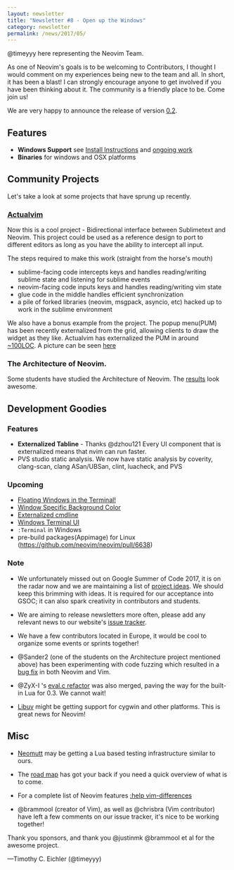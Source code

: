 ```yaml
---
layout: newsletter
title: "Newsletter #8 - Open up the Windows"
category: newsletter
permalink: /news/2017/05/
---
```


@timeyyy here representing the Neovim Team.

As one of Neovim's goals is to be welcoming to Contributors, I thought I would comment on my experiences being new to the team and all. In short, it has been a blast!
I can strongly encourage anyone to get involved if you have been thinking about it. The community is a friendly place to be.  Come join us!

We are very happy to announce the release of version [0.2](https://github.com/neovim/neovim/releases/tag/v0.2.0).


Features
--------

- **Windows Support** see [Install Instructions](https://github.com/neovim/neovim/wiki/Installing-Neovim) and [ongoing work](https://github.com/neovim/neovim/issues/5229)
- **Binaries** for windows and OSX platforms


Community Projects
------------------

Let's take a look at some projects that have sprung up recently.

### [Actualvim](https://github.com/lunixbochs/actualvim)

Now this is a cool project - Bidirectional interface between Sublimetext and Neovim. This project could be used as a reference design to port to different editors as long as you have the ability to intercept all input.

The steps required to make this work (straight from the horse's mouth)

- sublime-facing code intercepts keys and handles reading/writing sublime state and listening for sublime events
- neovim-facing code inputs keys and handles reading/writing vim state
- glue code in the middle handles efficient synchronization
- a pile of forked libraries (neovim, msgpack, asyncio, etc) hacked up to work in the sublime environment

We also have a bonus example from the project. The popup menu(PUM) has been recently externalized from the grid, allowing
clients to draw the widget as they like. Actualvim has externalized the PUM in around [~100LOC](https://github.com/lunixbochs/ActualVim/commit/bd214f980688546926c17ec84418446674f62f27). A picture can be seen [here](https://github.com/lunixbochs/ActualVim/issues/57#issuecomment-286452725)

### The Architecture of Neovim.

Some students have studied the Architecture of Neovim. The [results](https://delftswa.gitbooks.io/desosa-2017/content/neovim/chapter.html) look awesome.

Development Goodies
-------------------
### Features

- **Externalized Tabline** - Thanks @dzhou121
    Every UI component that is externalized means that nvim can run faster.
- PVS studio static analysis. We now have static analysis by coverity, clang-scan, clang ASan/UBSan, clint, luacheck, and PVS

### Upcoming

- [Floating Windows in the Terminal!](https://github.com/neovim/neovim/pull/6619)
- [Window Specific Background Color](https://github.com/neovim/neovim/pull/6597)
- [Externalized cmdline](https://github.com/neovim/neovim/pull/6162)
- [Windows Terminal UI](https://github.com/neovim/neovim/pull/6315)
- `:Terminal` in Windows
- pre-build packages(Appimage) for Linux (https://github.com/neovim/neovim/pull/6638)


### Note

- We unfortunately missed out on Google Summer of Code 2017, it is on the radar
now and we are maintaining a list of [project ideas](https://github.com/neovim/neovim/wiki/GSoC-2018-Ideas).
We should keep this brimming with ideas. It is required for our acceptance into GSOC;
it can also spark creativity in contributors and students.

- We are aiming to release newsletters more often, please add any relevant news
to our website's [issue tracker](https://github.com/neovim/neovim.github.io).

- We have a few contributors located in Europe, it would be cool to organize
some events or sprints together!

- @Sander2 (one of the students on the Architecture project mentioned above) has
been experimenting with code fuzzing which resulted in a [bug fix](https://github.com/neovim/neovim/pull/6557) in both Neovim and Vim.

- @ZyX-I 's [eval.c refactor](https://github.com/neovim/neovim/pull/5119) was also merged,
paving the way for the built-in Lua for 0.3. We cannot wait!

- [Libuv](https://github.com/libuv/libuv/issues/1287) might be getting support
for cygwin and other platforms. This is great news for Neovim!


Misc
----

- [Neomutt](https://github.com/neomutt/neomutt/pull/415) may be getting a Lua based testing infrastructure similar to ours.

- The [road map](https://neovim.io/roadmap/) has got your back if you need a quick overview of
what is to come.

- For a complete list of Neovim features [:help vim-differences](https://neovim.io/doc/user/vim_diff.html)

- @brammool (creator of Vim), as well as @chrisbra (Vim contributor) have left a few comments on our issue tracker, it's nice to be working together!

Thank you sponsors, and thank you @justinmk @brammool et al for the awesome project.

—Timothy C. Eichler (@timeyyy)

